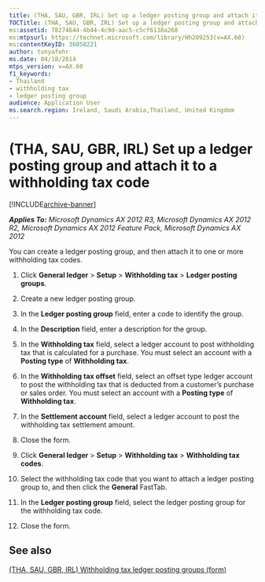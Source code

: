 ```yaml
---
title: (THA, SAU, GBR, IRL) Set up a ledger posting group and attach it to a withholding tax code
TOCTitle: (THA, SAU, GBR, IRL) Set up a ledger posting group and attach it to a withholding tax code
ms:assetid: 78274644-4b44-4c9d-aac5-c5cf6138a268
ms:mtpsurl: https://technet.microsoft.com/library/Hh209253(v=AX.60)
ms:contentKeyID: 36058221
author: tonyafehr
ms.date: 04/18/2014
mtps_version: v=AX.60
f1_keywords:
- Thailand
- withholding tax
- ledger posting group
audience: Application User
ms.search.region: Ireland, Saudi Arabia,Thailand, United Kingdom
---
```


# (THA, SAU, GBR, IRL) Set up a ledger posting group and attach it to a withholding tax code 


[!INCLUDE[archive-banner](includes/archive-banner.md)]


_**Applies To:** Microsoft Dynamics AX 2012 R3, Microsoft Dynamics AX 2012 R2, Microsoft Dynamics AX 2012 Feature Pack, Microsoft Dynamics AX 2012_

You can create a ledger posting group, and then attach it to one or more withholding tax codes.

1.  Click **General ledger** \> **Setup** \> **Withholding tax** \> **Ledger posting groups**.

2.  Create a new ledger posting group.

3.  In the **Ledger posting group** field, enter a code to identify the group.

4.  In the **Description** field, enter a description for the group.

5.  In the **Withholding tax** field, select a ledger account to post withholding tax that is calculated for a purchase. You must select an account with a **Posting type** of **Withholding tax**.

6.  In the **Withholding tax offset** field, select an offset type ledger account to post the withholding tax that is deducted from a customer’s purchase or sales order. You must select an account with a **Posting type** of **Withholding tax**.

7.  In the **Settlement account** field, select a ledger account to post the withholding tax settlement amount.

8.  Close the form.

9.  Click **General ledger** \> **Setup** \> **Withholding tax** \> **Withholding tax codes**.

10. Select the withholding tax code that you want to attach a ledger posting group to, and then click the **General** FastTab.

11. In the **Ledger posting group** field, select the ledger posting group for the withholding tax code.

12. Close the form.

## See also

[(THA, SAU, GBR, IRL) Withholding tax ledger posting groups (form)](https://technet.microsoft.com/library/hh208625\(v=ax.60\))

  



